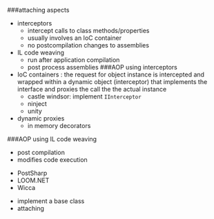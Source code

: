 ###attaching aspects
- interceptors
    * intercept calls to class methods/properties
    * usually involves an IoC container
    * no postcompilation changes to assemblies
- IL code weaving
    * run after application compilation
    * post process assemblies
###AOP using interceptors
- IoC containers : the request for object instance is intercepted and wrapped within a dynamic object (interceptor) that implements the interface and proxies the call the the actual instance
    * castle windsor: implement `IInterceptor`
    * ninject
    * unity
- dynamic proxies
    * in memory decorators
    
###AOP using IL code weaving
- post compilation
- modifies code execution

* PostSharp
* LOOM.NET
* Wicca

- implement a base class
- attaching 